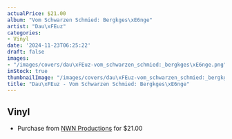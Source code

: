 ```yaml
---
actualPrice: $21.00
album: "Vom Schwarzen Schmied: Bergkges\xE6nge"
artist: "Dau\xFEuz"
categories:
- Vinyl
date: '2024-11-23T06:25:22'
draft: false
images:
- "/images/covers/dau\xFEuz-vom_schwarzen_schmied:_bergkges\xE6nge.png"
inStock: true
thumbnailImage: "/images/covers/dau\xFEuz-vom_schwarzen_schmied:_bergkges\xE6nge-thumb.png"
title: "Dau\xFEuz - Vom Schwarzen Schmied: Bergkges\xE6nge"
---
```


## Vinyl
* Purchase from [NWN Productions](http://shop.nwnprod.com/index.php?route=product/product&path=75&product_id=52632&sort=pd.name&order=ASC) for $21.00

